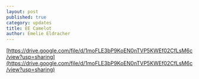 ```yaml
---
layout: post
published: true
category: updates
title: EE Camelot
author: Emelie Eldracher
---
```

[https://drive.google.com/file/d/1moFLE3bP9KoEN0nTVP5KWEf02CfLsM6c/view?usp=sharing](https://drive.google.com/file/d/1moFLE3bP9KoEN0nTVP5KWEf02CfLsM6c/view?usp=sharing)
